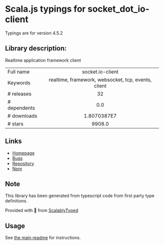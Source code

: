 
# Scala.js typings for socket_dot_io-client

Typings are for version 4.5.2

## Library description:
Realtime application framework client

|                    |                 |
| ------------------ | :-------------: |
| Full name          | socket.io-client |
| Keywords           | realtime, framework, websocket, tcp, events, client |
| # releases         | 32 |
| # dependents       | 0.0 |
| # downloads        | 1.8070387E7 |
| # stars            | 9908.0 |

## Links
- [Homepage](https://github.com/socketio/socket.io-client#readme)
- [Bugs](https://github.com/socketio/socket.io-client/issues)
- [Repository](https://github.com/socketio/socket.io-client)
- [Npm](https://www.npmjs.com/package/socket.io-client)
    


## Note
This library has been generated from typescript code from first party type definitions.

Provided with :purple_heart: from [ScalablyTyped](https://github.com/oyvindberg/ScalablyTyped)

## Usage
See [the main readme](../../readme.md) for instructions.


